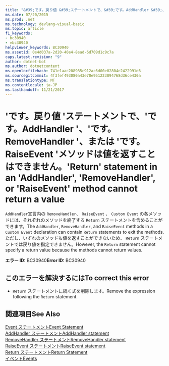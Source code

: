```yaml
---
title: "&#39;です。戻り値 &#39;ステートメントで、&#39;です。AddHandler &#39;、&#39;です。RemoveHandler &#39;、または &#39;です。RaiseEvent &#39;メソッドは値を返すことはできません。"
ms.date: 07/20/2015
ms.prod: .net
ms.technology: devlang-visual-basic
ms.topic: article
f1_keywords:
- bc30940
- vbc30940
helpviewer_keywords: BC30940
ms.assetid: 0e4d037a-2d20-40e4-8ead-6d709d1c9c7a
caps.latest.revision: "9"
author: dotnet-bot
ms.author: dotnetcontent
ms.openlocfilehash: 741e1aac208985c912ac6d00e02804e2422991d6
ms.sourcegitcommit: 4f3fef493080a43e70e951223894768d36ce430a
ms.translationtype: MT
ms.contentlocale: ja-JP
ms.lasthandoff: 11/21/2017
---
```

# <a name="39return39-statement-in-an-39addhandler39-39removehandler39-or-39raiseevent39-method-cannot-return-a-value"></a><span data-ttu-id="8301d-102">&#39;です。戻り値 &#39;ステートメントで、&#39;です。AddHandler &#39;、&#39;です。RemoveHandler &#39;、または &#39;です。RaiseEvent &#39;メソッドは値を返すことはできません。</span><span class="sxs-lookup"><span data-stu-id="8301d-102">&#39;Return&#39; statement in an &#39;AddHandler&#39;, &#39;RemoveHandler&#39;, or &#39;RaiseEvent&#39; method cannot return a value</span></span>
<span data-ttu-id="8301d-103">`AddHandler`宣言内の `RemoveHandler`、 `RaiseEvent` 、 `Custom Event` の各メソッドには、それぞれのメソッドを終了する `Return` ステートメントを含めることができます。</span><span class="sxs-lookup"><span data-stu-id="8301d-103">The `AddHandler`, `RemoveHandler`, and `RaiseEvent` methods in a `Custom Event` declaration can contain `Return` statements to exit the methods.</span></span> <span data-ttu-id="8301d-104">ただし、いずれのメソッドも値を返すことができないため、 `Return` ステートメントでは戻り値を指定できません。</span><span class="sxs-lookup"><span data-stu-id="8301d-104">However, the `Return` statement cannot specify a return value because the methods cannot return values.</span></span>  
  
 <span data-ttu-id="8301d-105">**エラー ID:** BC30940</span><span class="sxs-lookup"><span data-stu-id="8301d-105">**Error ID:** BC30940</span></span>  
  
## <a name="to-correct-this-error"></a><span data-ttu-id="8301d-106">このエラーを解決するには</span><span class="sxs-lookup"><span data-stu-id="8301d-106">To correct this error</span></span>  
  
-   <span data-ttu-id="8301d-107">`Return` ステートメントに続く式を削除します。</span><span class="sxs-lookup"><span data-stu-id="8301d-107">Remove the expression following the `Return` statement.</span></span>  
  
## <a name="see-also"></a><span data-ttu-id="8301d-108">関連項目</span><span class="sxs-lookup"><span data-stu-id="8301d-108">See Also</span></span>  
 [<span data-ttu-id="8301d-109">Event ステートメント</span><span class="sxs-lookup"><span data-stu-id="8301d-109">Event Statement</span></span>](../../visual-basic/language-reference/statements/event-statement.md)  
 [<span data-ttu-id="8301d-110">AddHandler ステートメント</span><span class="sxs-lookup"><span data-stu-id="8301d-110">AddHandler statement</span></span>](~/docs/visual-basic/language-reference/statements/addhandler-statement.md)  
 [<span data-ttu-id="8301d-111">RemoveHandler ステートメント</span><span class="sxs-lookup"><span data-stu-id="8301d-111">RemoveHandler statement</span></span>](~/docs/visual-basic/language-reference/statements/removehandler-statement.md)  
 [<span data-ttu-id="8301d-112">RaiseEvent ステートメント</span><span class="sxs-lookup"><span data-stu-id="8301d-112">RaiseEvent statement</span></span>](~/docs/visual-basic/language-reference/statements/raiseevent-statement.md)  
 [<span data-ttu-id="8301d-113">Return ステートメント</span><span class="sxs-lookup"><span data-stu-id="8301d-113">Return Statement</span></span>](../../visual-basic/language-reference/statements/return-statement.md)  
 [<span data-ttu-id="8301d-114">イベント</span><span class="sxs-lookup"><span data-stu-id="8301d-114">Events</span></span>](../../visual-basic/programming-guide/language-features/events/index.md)

